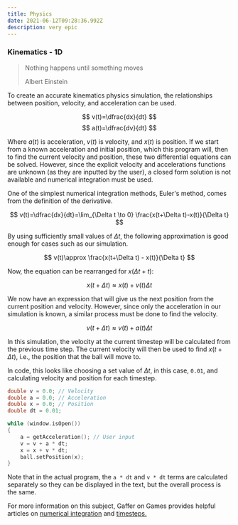 ```yaml
---
title: Physics
date: 2021-06-12T09:28:36.992Z
description: very epic
---
```

### Kinematics - 1D

> Nothing happens until something moves
> 
> <footer>Albert Einstein</footer>

To create an accurate kinematics physics simulation, the relationships between position, velocity, and acceleration can be used.

$$
v(t)=\dfrac{dx}{dt}
$$
$$
a(t)=\dfrac{dv}{dt}
$$

Where $a(t)$ is acceleration, $v(t)$ is velocity, and $x(t)$ is position. If we start from a known acceleration and initial position, which this program will, then to find the current velocity and position, these two differential equations can be solved. However, since the explicit velocity and accelerations functions are unknown (as they are inputted by the user), a closed form solution is not available and numerical integration must be used.

One of the simplest numerical integration methods, Euler's method, comes from the definition of the derivative.

$$
v(t)=\dfrac{dx}{dt}=\lim_{\Delta t \to 0} \frac{x(t+\Delta t)-x(t)}{\Delta t}
$$

By using sufficiently small values of $\Delta t$, the following approximation is good enough for cases such as our simulation.


$$
v(t)\approx \frac{x(t+\Delta t) - x(t)}{\Delta t}
$$


Now, the equation can be rearranged for $x(\Delta t + t)$:

$$
x(t+\Delta t) \approx x(t) + v(t)\Delta t
$$

We now have an expression that will give us the next position from the current position and velocity. However, since only the acceleration in our simulation is known, a similar process must be done to find the velocity.

$$
v(t + \Delta t) \approx v(t) + a(t)\Delta t
$$

In this simulation, the velocity at the current timestep will be calculated from the previous time step. The current velocity will then be used to find $x(t + \Delta t)$, i.e., the position that the ball will move to.

In code, this looks like choosing a set value of $\Delta t$, in this case, `0.01`, and calculating velocity and position for each timestep.


```cpp
double v = 0.0; // Velocity
double a = 0.0; // Acceleration
double x = 0.0; // Position
double dt = 0.01;

while (window.isOpen())
{
    a = getAcceleration(); // User input
    v = v + a * dt;
    x = x + v * dt;
    ball.setPosition(x);
}
```

Note that in the actual program, the `a * dt` and `v * dt` terms are calculated separately so they can be displayed in the text, but the overall process is the same.

For more information on this subject, Gaffer on Games provides helpful articles on
[numerical integration](https://gafferongames.com/post/integration_basics/) and
[timesteps.](https://gafferongames.com/post/fix_your_timestep/)